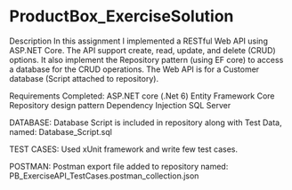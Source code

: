 # ProductBox_ExerciseSolution
Description
In this assignment I implemented a RESTful Web API using ASP.NET Core. 
The API support create, read, update, and delete (CRUD) options. 
It also implement the Repository pattern (using EF core) to access a database for the CRUD operations.
The Web API is for a Customer database (Script attached to repository).

Requirements Completed:
ASP.NET core (.Net 6)
Entity Framework Core
Repository design pattern
Dependency Injection
SQL Server
 
DATABASE:
Database Script is included in repository along with Test Data, named: Database_Script.sql

TEST CASES:
Used xUnit framework and write few test cases.

POSTMAN:
Postman export file added to repository named: PB_ExerciseAPI_TestCases.postman_collection.json 
